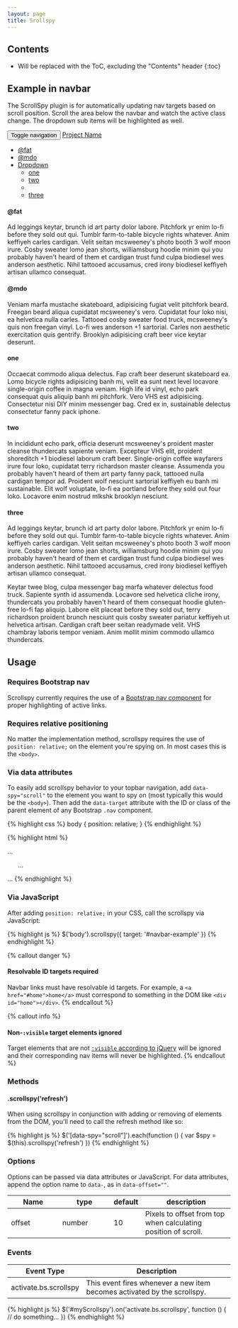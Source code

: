 ```yaml
---
layout: page
title: Srollspy
---
```


## Contents

* Will be replaced with the ToC, excluding the "Contents" header
{:toc}

## Example in navbar

The ScrollSpy plugin is for automatically updating nav targets based on scroll position. Scroll the area below the navbar and watch the active class change. The dropdown sub items will be highlighted as well.

<div class="bd-example">
  <nav id="navbar-example2" class="navbar navbar-default navbar-static" role="navigation">
    <div class="container-fluid">
      <div class="navbar-header">
        <button class="navbar-toggle collapsed" type="button" data-toggle="collapse" data-target=".bd-example-js-navbar-scrollspy">
          <span class="sr-only">Toggle navigation</span>
          <span class="icon-bar"></span>
          <span class="icon-bar"></span>
          <span class="icon-bar"></span>
        </button>
        <a class="navbar-brand" href="#">Project Name</a>
      </div>
      <div class="collapse navbar-collapse bd-example-js-navbar-scrollspy">
        <ul class="nav navbar-nav">
          <li><a href="#fat">@fat</a></li>
          <li><a href="#mdo">@mdo</a></li>
          <li class="dropdown">
            <a href="#" id="navbarDrop1" class="dropdown-toggle" data-toggle="dropdown">Dropdown</a>
            <ul class="dropdown-menu" role="menu" aria-labelledby="navbarDrop1">
              <li><a href="#one" tabindex="-1">one</a></li>
              <li><a href="#two" tabindex="-1">two</a></li>
              <li class="divider"></li>
              <li><a href="#three" tabindex="-1">three</a></li>
            </ul>
          </li>
        </ul>
      </div>
    </div>
  </nav>
  <div data-spy="scroll" data-target="#navbar-example2" data-offset="0" class="scrollspy-example">
    <h4 id="fat">@fat</h4>
    <p>Ad leggings keytar, brunch id art party dolor labore. Pitchfork yr enim lo-fi before they sold out qui. Tumblr farm-to-table bicycle rights whatever. Anim keffiyeh carles cardigan. Velit seitan mcsweeney's photo booth 3 wolf moon irure. Cosby sweater lomo jean shorts, williamsburg hoodie minim qui you probably haven't heard of them et cardigan trust fund culpa biodiesel wes anderson aesthetic. Nihil tattooed accusamus, cred irony biodiesel keffiyeh artisan ullamco consequat.</p>
    <h4 id="mdo">@mdo</h4>
    <p>Veniam marfa mustache skateboard, adipisicing fugiat velit pitchfork beard. Freegan beard aliqua cupidatat mcsweeney's vero. Cupidatat four loko nisi, ea helvetica nulla carles. Tattooed cosby sweater food truck, mcsweeney's quis non freegan vinyl. Lo-fi wes anderson +1 sartorial. Carles non aesthetic exercitation quis gentrify. Brooklyn adipisicing craft beer vice keytar deserunt.</p>
    <h4 id="one">one</h4>
    <p>Occaecat commodo aliqua delectus. Fap craft beer deserunt skateboard ea. Lomo bicycle rights adipisicing banh mi, velit ea sunt next level locavore single-origin coffee in magna veniam. High life id vinyl, echo park consequat quis aliquip banh mi pitchfork. Vero VHS est adipisicing. Consectetur nisi DIY minim messenger bag. Cred ex in, sustainable delectus consectetur fanny pack iphone.</p>
    <h4 id="two">two</h4>
    <p>In incididunt echo park, officia deserunt mcsweeney's proident master cleanse thundercats sapiente veniam. Excepteur VHS elit, proident shoreditch +1 biodiesel laborum craft beer. Single-origin coffee wayfarers irure four loko, cupidatat terry richardson master cleanse. Assumenda you probably haven't heard of them art party fanny pack, tattooed nulla cardigan tempor ad. Proident wolf nesciunt sartorial keffiyeh eu banh mi sustainable. Elit wolf voluptate, lo-fi ea portland before they sold out four loko. Locavore enim nostrud mlkshk brooklyn nesciunt.</p>
    <h4 id="three">three</h4>
    <p>Ad leggings keytar, brunch id art party dolor labore. Pitchfork yr enim lo-fi before they sold out qui. Tumblr farm-to-table bicycle rights whatever. Anim keffiyeh carles cardigan. Velit seitan mcsweeney's photo booth 3 wolf moon irure. Cosby sweater lomo jean shorts, williamsburg hoodie minim qui you probably haven't heard of them et cardigan trust fund culpa biodiesel wes anderson aesthetic. Nihil tattooed accusamus, cred irony biodiesel keffiyeh artisan ullamco consequat.</p>
    <p>Keytar twee blog, culpa messenger bag marfa whatever delectus food truck. Sapiente synth id assumenda. Locavore sed helvetica cliche irony, thundercats you probably haven't heard of them consequat hoodie gluten-free lo-fi fap aliquip. Labore elit placeat before they sold out, terry richardson proident brunch nesciunt quis cosby sweater pariatur keffiyeh ut helvetica artisan. Cardigan craft beer seitan readymade velit. VHS chambray laboris tempor veniam. Anim mollit minim commodo ullamco thundercats.
    </p>
  </div>
</div>


## Usage

### Requires Bootstrap nav

Scrollspy currently requires the use of a [Bootstrap nav component](/components/nav/) for proper highlighting of active links.

### Requires relative positioning

No matter the implementation method, scrollspy requires the use of `position: relative;` on the element you're spying on. In most cases this is the `<body>`.

### Via data attributes

To easily add scrollspy behavior to your topbar navigation, add `data-spy="scroll"` to the element you want to spy on (most typically this would be the `<body>`). Then add the `data-target` attribute with the ID or class of the parent element of any Bootstrap `.nav` component.

{% highlight css %}
body {
  position: relative;
}
{% endhighlight %}

{% highlight html %}
<body data-spy="scroll" data-target="#navbar-example">
  ...
  <div id="navbar-example">
    <ul class="nav nav-tabs" role="tablist">
      ...
    </ul>
  </div>
  ...
</body>
{% endhighlight %}

### Via JavaScript

After adding `position: relative;` in your CSS, call the scrollspy via JavaScript:

{% highlight js %}
$('body').scrollspy({ target: '#navbar-example' })
{% endhighlight %}

{% callout danger %}
#### Resolvable ID targets required

Navbar links must have resolvable id targets. For example, a `<a href="#home">home</a>` must correspond to something in the DOM like `<div id="home"></div>`.
{% endcallout %}

{% callout info %}
#### Non-`:visible` target elements ignored

Target elements that are not [`:visible` according to jQuery](http://api.jquery.com/visible-selector/) will be ignored and their corresponding nav items will never be highlighted.
{% endcallout %}

### Methods

#### .scrollspy('refresh')

When using scrollspy in conjunction with adding or removing of elements from the DOM, you'll need to call the refresh method like so:

{% highlight js %}
$('[data-spy="scroll"]').each(function () {
  var $spy = $(this).scrollspy('refresh')
})
{% endhighlight %}


### Options

Options can be passed via data attributes or JavaScript. For data attributes, append the option name to `data-`, as in `data-offset=""`.

<div class="table-responsive">
  <table class="table table-bordered table-striped">
    <thead>
     <tr>
       <th style="width: 100px;">Name</th>
       <th style="width: 100px;">type</th>
       <th style="width: 50px;">default</th>
       <th>description</th>
     </tr>
    </thead>
    <tbody>
     <tr>
       <td>offset</td>
       <td>number</td>
       <td>10</td>
       <td>Pixels to offset from top when calculating position of scroll.</td>
     </tr>
    </tbody>
  </table>
</div>

### Events

<div class="table-responsive">
  <table class="table table-bordered table-striped">
    <thead>
     <tr>
       <th style="width: 150px;">Event Type</th>
       <th>Description</th>
     </tr>
    </thead>
    <tbody>
     <tr>
       <td>activate.bs.scrollspy</td>
       <td>This event fires whenever a new item becomes activated by the scrollspy.</td>
    </tr>
    </tbody>
  </table>
</div>
{% highlight js %}
$('#myScrollspy').on('activate.bs.scrollspy', function () {
  // do something…
})
{% endhighlight %}
